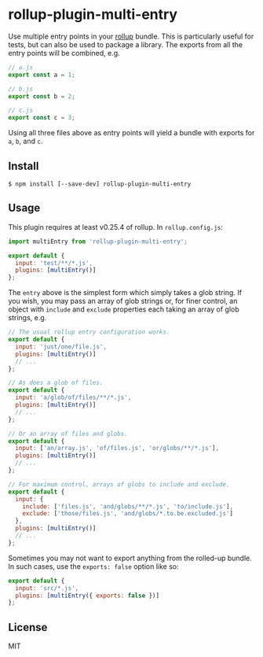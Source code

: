 # rollup-plugin-multi-entry

Use multiple entry points in your [rollup](https://github.com/rollup/rollup)
bundle. This is particularly useful for tests, but can also be used to package
a library. The exports from all the entry points will be combined, e.g.

```js
// a.js
export const a = 1;

// b.js
export const b = 2;

// c.js
export const c = 3;
```

Using all three files above as entry points will yield a bundle with exports for
`a`, `b`, and `c`.

## Install

```
$ npm install [--save-dev] rollup-plugin-multi-entry
```

## Usage

This plugin requires at least v0.25.4 of rollup. In `rollup.config.js`:

```js
import multiEntry from 'rollup-plugin-multi-entry';

export default {
  input: 'test/**/*.js',
  plugins: [multiEntry()]
};
```

The `entry` above is the simplest form which simply takes a glob string. If you
wish, you may pass an array of glob strings or, for finer control, an object
with `include` and `exclude` properties each taking an array of glob strings,
e.g.

```js
// The usual rollup entry configuration works.
export default {
  input: 'just/one/file.js',
  plugins: [multiEntry()]
  // ...
};

// As does a glob of files.
export default {
  input: 'a/glob/of/files/**/*.js',
  plugins: [multiEntry()]
  // ...
};

// Or an array of files and globs.
export default {
  input: ['an/array.js', 'of/files.js', 'or/globs/**/*.js'],
  plugins: [multiEntry()]
  // ...
};

// For maximum control, arrays of globs to include and exclude.
export default {
  input: {
    include: ['files.js', 'and/globs/**/*.js', 'to/include.js'],
    exclude: ['those/files.js', 'and/globs/*.to.be.excluded.js']
  },
  plugins: [multiEntry()]
  // ...
};
```

Sometimes you may not want to export anything from the rolled-up bundle. In
such cases, use the `exports: false` option like so:

```js
export default {
  input: 'src/*.js',
  plugins: [multiEntry({ exports: false })]
};
```

## License

MIT
